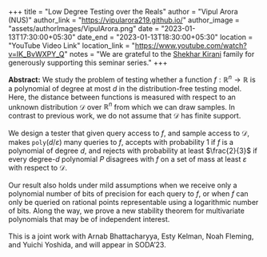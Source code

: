 +++
title = "Low Degree Testing over the Reals"
author = "Vipul Arora (NUS)"
author_link = "https://vipularora219.github.io/"
author_image = "assets/authorImages/VipulArora.png"
date = "2023-01-13T17:30:00+05:30"
date_end = "2023-01-13T18:30:00+05:30"
location = "YouTube Video Link"
location_link = "https://www.youtube.com/watch?v=IK_BvWXPY_Q"
notes = "We are grateful to the <a href = "https://www.accel.com/people/shekhar-kirani" target= "_blank">Shekhar Kirani</a> family for generously supporting this seminar series."
+++

<b>Abstract:</b>
We study the problem of testing whether a function $f: \mathbb{R}^n \to \mathbb{R}$ is a polynomial of degree at most $d$ in
the distribution-free testing model. Here, the distance between functions is measured with respect to an
unknown distribution $\mathcal{D}$ over $\mathbb{R}^n$ from which we can draw samples. In contrast to previous work,
we do not assume that $\mathcal{D}$ has finite support.
<br><br>
We design a tester that given query access to $f$, and sample access to $\mathcal{D}$, makes
$\texttt{poly}(d/\varepsilon)$ many queries to $f$, accepts with probability $1$ if $f$ is a polynomial of degree $d$,
and rejects with probability at least $\frac{2}{3}$ if every degree-$d$ polynomial $P$ disagrees with $f$ on a
set of mass at least $\varepsilon$ with respect to $\mathcal{D}$.
<br><br>
Our result also holds under mild assumptions when we receive only a polynomial number of bits of precision for each
query to $f$, or when $f$ can only be queried on rational points representable using a logarithmic number of bits.
Along the way, we prove a new stability theorem for multivariate polynomials that may be of independent interest.
<br><br>
This is a joint work with Arnab Bhattacharyya, Esty Kelman, Noah Fleming, and Yuichi Yoshida, and will appear in SODA’23.